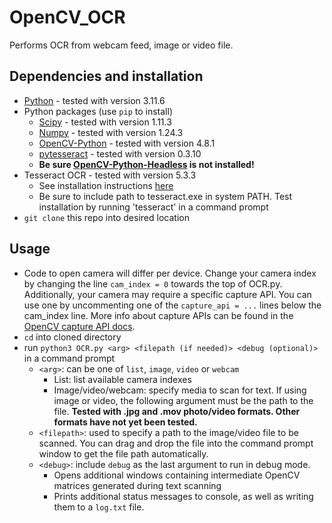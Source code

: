 # OpenCV_OCR
Performs OCR from webcam feed, image or video file.

## Dependencies and installation
- [Python](https://www.python.org/) - tested with version 3.11.6
- Python packages (use ```pip``` to install)
  - [Scipy](https://pypi.org/project/scipy/) - tested with version 1.11.3
  - [Numpy](https://pypi.org/project/numpy/) - tested with version 1.24.3
  - [OpenCV-Python](https://pypi.org/project/opencv-python/) - tested with version 4.8.1
  - [pytesseract](https://pypi.org/project/pytesseract/) - tested with version 0.3.10
  - __Be sure [OpenCV-Python-Headless](https://pypi.org/project/opencv-python-headless/) is not installed!__ 
- Tesseract OCR - tested with version 5.3.3
  - See installation instructions [here](https://tesseract-ocr.github.io/tessdoc/Installation.html)
  - Be sure to include path to tesseract.exe in system PATH. Test installation by running 'tesseract' in a command prompt
- ```git clone``` this repo into desired location
 
## Usage
- Code to open camera will differ per device. Change your camera index by changing the line ```cam_index = 0``` towards the top of OCR.py. Additionally, your camera may require a specific capture API. You can use one by uncommenting one of the ```capture_api = ...``` lines below the cam_index line. More info about capture APIs can be found in the [OpenCV capture API docs](https://docs.opencv.org/3.4/d4/d15/group__videoio__flags__base.html#ga023786be1ee68a9105bf2e48c700294d).
- ```cd``` into cloned directory
- run ```python3 OCR.py <arg> <filepath (if needed)> <debug (optional)>``` in a command prompt
  - ```<arg>```: can be one of ```list```, ```image```, ```video``` or ```webcam```
    - List: list available camera indexes
    - Image/video/webcam: specify media to scan for text. If using image or video, the following argument must be the path to the file. __Tested with .jpg and .mov photo/video formats. Other formats have not yet been tested.__
  - ```<filepath>```: used to specify a path to the image/video file to be scanned. You can drag and drop the file into the command prompt window to get the file path automatically.
  - ```<debug>```: include ```debug``` as the last argument to run in debug mode.
    - Opens additional windows containing intermediate OpenCV matrices generated during text scanning
    - Prints additional status messages to console, as well as writing them to a ```log.txt``` file.
